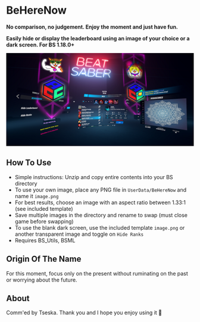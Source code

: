 # BeHereNow

**No comparison, no judgement. Enjoy the moment and just have fun.**

**Easily hide or display the leaderboard using an image of your choice or a dark screen. For BS 1.18.0+**

![screenshot](https://github.com/zeph-yr/BeHereNow/blob/master/Screenshots/beherenow_menu_small.png)

## How To Use
- Simple instructions: Unzip and copy entire contents into your BS directory
- To use your own image, place any PNG file in `UserData/BeHereNow` and name it `image.png`
- For best results, choose an image with an aspect ratio between 1.33:1 (see included template)
- Save multiple images in the directory and rename to swap (must close game before swapping)
- To use the blank dark screen, use the included template `image.png` or another transparent image and toggle on `Hide Ranks`
- Requires BS_Utils, BSML

## Origin Of The Name
For this moment, focus only on the present without ruminating on the past or worrying about the future.

## About
Comm'ed by Tseska. Thank you and I hope you enjoy using it 💖
